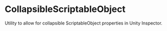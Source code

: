 # CollapsibleScriptableObject
Utility to allow for collapsible ScriptableObject properties in Unity Inspector.
